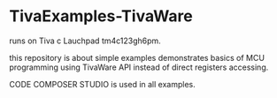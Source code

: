 # TivaExamples-TivaWare
runs on Tiva c Lauchpad tm4c123gh6pm.

this repository is about simple examples demonstrates basics of MCU programming using TivaWare API instead of direct registers accessing.

CODE COMPOSER STUDIO is used in all examples.
